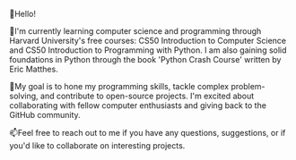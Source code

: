 👋Hello! 

🌱I'm currently learning computer science and programming through Harvard University's free courses: CS50 Introduction to Computer Science and CS50 Introduction to Programming with Python.
   I am also gaining solid foundations in Python through the book 'Python Crash Course' written by Eric Matthes.

👀My goal is to hone my programming skills, tackle complex problem-solving, and contribute to open-source projects. 
   I'm excited about collaborating with fellow computer enthusiasts and giving back to the GitHub community.

📫Feel free to reach out to me if you have any questions, suggestions, or if you'd like to collaborate on interesting projects.




